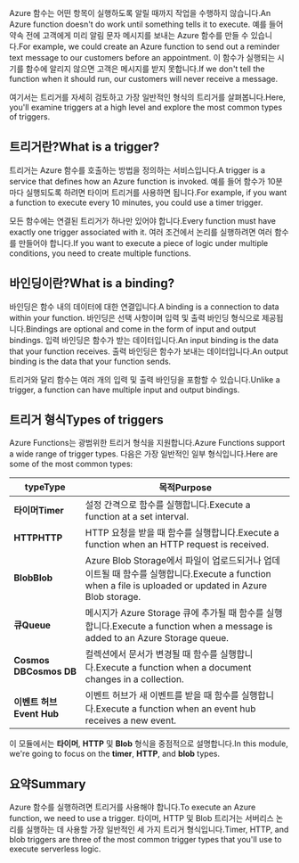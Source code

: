 <span data-ttu-id="314c5-101">Azure 함수는 어떤 항목이 실행하도록 알릴 때까지 작업을 수행하지 않습니다.</span><span class="sxs-lookup"><span data-stu-id="314c5-101">An Azure function doesn't do work until something tells it to execute.</span></span> <span data-ttu-id="314c5-102">예를 들어 약속 전에 고객에게 미리 알림 문자 메시지를 보내는 Azure 함수를 만들 수 있습니다.</span><span class="sxs-lookup"><span data-stu-id="314c5-102">For example, we could create an Azure function to send out a reminder text message to our customers before an appointment.</span></span> <span data-ttu-id="314c5-103">이 함수가 실행되는 시기를 함수에 알리지 않으면 고객은 메시지를 받지 못합니다.</span><span class="sxs-lookup"><span data-stu-id="314c5-103">If we don't tell the function when it should run, our customers will never receive a message.</span></span>

<span data-ttu-id="314c5-104">여기서는 트리거를 자세히 검토하고 가장 일반적인 형식의 트리거를 살펴봅니다.</span><span class="sxs-lookup"><span data-stu-id="314c5-104">Here, you'll examine triggers at a high level and explore the most common types of triggers.</span></span>

## <a name="what-is-a-trigger"></a><span data-ttu-id="314c5-105">트리거란?</span><span class="sxs-lookup"><span data-stu-id="314c5-105">What is a trigger?</span></span>

<span data-ttu-id="314c5-106">트리거는 Azure 함수를 호출하는 방법을 정의하는 서비스입니다.</span><span class="sxs-lookup"><span data-stu-id="314c5-106">A trigger is a service that defines how an Azure function is invoked.</span></span> <span data-ttu-id="314c5-107">예를 들어 함수가 10분마다 실행되도록 하려면 타이머 트리거를 사용하면 됩니다.</span><span class="sxs-lookup"><span data-stu-id="314c5-107">For example, if you want a function to execute every 10 minutes, you could use a timer trigger.</span></span>

<span data-ttu-id="314c5-108">모든 함수에는 연결된 트리거가 하나만 있어야 합니다.</span><span class="sxs-lookup"><span data-stu-id="314c5-108">Every function must have exactly one trigger associated with it.</span></span> <span data-ttu-id="314c5-109">여러 조건에서 논리를 실행하려면 여러 함수를 만들어야 합니다.</span><span class="sxs-lookup"><span data-stu-id="314c5-109">If you want to execute a piece of logic under multiple conditions, you need to create multiple functions.</span></span>

## <a name="what-is-a-binding"></a><span data-ttu-id="314c5-110">바인딩이란?</span><span class="sxs-lookup"><span data-stu-id="314c5-110">What is a binding?</span></span>

<span data-ttu-id="314c5-111">바인딩은 함수 내의 데이터에 대한 연결입니다.</span><span class="sxs-lookup"><span data-stu-id="314c5-111">A binding is a connection to data within your function.</span></span> <span data-ttu-id="314c5-112">바인딩은 선택 사항이며 입력 및 출력 바인딩 형식으로 제공됩니다.</span><span class="sxs-lookup"><span data-stu-id="314c5-112">Bindings are optional and come in the form of input and output bindings.</span></span> <span data-ttu-id="314c5-113">입력 바인딩은 함수가 받는 데이터입니다.</span><span class="sxs-lookup"><span data-stu-id="314c5-113">An input binding is the data that your function receives.</span></span> <span data-ttu-id="314c5-114">출력 바인딩은 함수가 보내는 데이터입니다.</span><span class="sxs-lookup"><span data-stu-id="314c5-114">An output binding is the data that your function sends.</span></span>

<span data-ttu-id="314c5-115">트리거와 달리 함수는 여러 개의 입력 및 출력 바인딩을 포함할 수 있습니다.</span><span class="sxs-lookup"><span data-stu-id="314c5-115">Unlike a trigger, a function can have multiple input and output bindings.</span></span>

## <a name="types-of-triggers"></a><span data-ttu-id="314c5-116">트리거 형식</span><span class="sxs-lookup"><span data-stu-id="314c5-116">Types of triggers</span></span>

<span data-ttu-id="314c5-117">Azure Functions는 광범위한 트리거 형식을 지원합니다.</span><span class="sxs-lookup"><span data-stu-id="314c5-117">Azure Functions support a wide range of trigger types.</span></span> <span data-ttu-id="314c5-118">다음은 가장 일반적인 일부 형식입니다.</span><span class="sxs-lookup"><span data-stu-id="314c5-118">Here are some of the most common types:</span></span>

| <span data-ttu-id="314c5-119">type</span><span class="sxs-lookup"><span data-stu-id="314c5-119">Type</span></span> | <span data-ttu-id="314c5-120">목적</span><span class="sxs-lookup"><span data-stu-id="314c5-120">Purpose</span></span> |
| --- | --- |
| <span data-ttu-id="314c5-121">**타이머**</span><span class="sxs-lookup"><span data-stu-id="314c5-121">**Timer**</span></span> | <span data-ttu-id="314c5-122">설정 간격으로 함수를 실행합니다.</span><span class="sxs-lookup"><span data-stu-id="314c5-122">Execute a function at a set interval.</span></span> |
| <span data-ttu-id="314c5-123">**HTTP**</span><span class="sxs-lookup"><span data-stu-id="314c5-123">**HTTP**</span></span> | <span data-ttu-id="314c5-124">HTTP 요청을 받을 때 함수를 실행합니다.</span><span class="sxs-lookup"><span data-stu-id="314c5-124">Execute a function when an HTTP request is received.</span></span> |
| <span data-ttu-id="314c5-125">**Blob**</span><span class="sxs-lookup"><span data-stu-id="314c5-125">**Blob**</span></span> | <span data-ttu-id="314c5-126">Azure Blob Storage에서 파일이 업로드되거나 업데이트될 때 함수를 실행합니다.</span><span class="sxs-lookup"><span data-stu-id="314c5-126">Execute a function when a file is uploaded or updated in Azure Blob storage.</span></span> |
| <span data-ttu-id="314c5-127">**큐**</span><span class="sxs-lookup"><span data-stu-id="314c5-127">**Queue**</span></span> | <span data-ttu-id="314c5-128">메시지가 Azure Storage 큐에 추가될 때 함수를 실행합니다.</span><span class="sxs-lookup"><span data-stu-id="314c5-128">Execute a function when a message is added to an Azure Storage queue.</span></span> |
| <span data-ttu-id="314c5-129">**Cosmos DB**</span><span class="sxs-lookup"><span data-stu-id="314c5-129">**Cosmos DB**</span></span> | <span data-ttu-id="314c5-130">컬렉션에서 문서가 변경될 때 함수를 실행합니다.</span><span class="sxs-lookup"><span data-stu-id="314c5-130">Execute a function when a document changes in a collection.</span></span> |
| <span data-ttu-id="314c5-131">**이벤트 허브**</span><span class="sxs-lookup"><span data-stu-id="314c5-131">**Event Hub**</span></span> | <span data-ttu-id="314c5-132">이벤트 허브가 새 이벤트를 받을 때 함수를 실행합니다.</span><span class="sxs-lookup"><span data-stu-id="314c5-132">Execute a function when an event hub receives a new event.</span></span> |

<span data-ttu-id="314c5-133">이 모듈에서는 **타이머**, **HTTP** 및 **Blob** 형식을 중점적으로 설명합니다.</span><span class="sxs-lookup"><span data-stu-id="314c5-133">In this module, we're going to focus on the **timer**, **HTTP**, and **blob** types.</span></span>

## <a name="summary"></a><span data-ttu-id="314c5-134">요약</span><span class="sxs-lookup"><span data-stu-id="314c5-134">Summary</span></span>

<span data-ttu-id="314c5-135">Azure 함수를 실행하려면 트리거를 사용해야 합니다.</span><span class="sxs-lookup"><span data-stu-id="314c5-135">To execute an Azure function, we need to use a trigger.</span></span> <span data-ttu-id="314c5-136">타이머, HTTP 및 Blob 트리거는 서버리스 논리를 실행하는 데 사용할 가장 일반적인 세 가지 트리거 형식입니다.</span><span class="sxs-lookup"><span data-stu-id="314c5-136">Timer, HTTP, and blob triggers are three of the most common trigger types that you'll use to execute serverless logic.</span></span>
